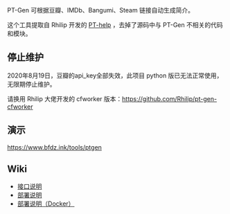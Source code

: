 PT-Gen 可根据豆瓣、IMDb、Bangumi、Steam 链接自动生成简介。

这个工具提取自 Rhilip 开发的 [PT-help](https://github.com/Rhilip/PT-help) ，去掉了源码中与 PT-Gen 不相关的代码和模块。

## 停止维护

2020年8月19日，豆瓣的api_key全部失效，此项目 python 版已无法正常使用，无限期停止维护。

请换用 Rhilip 大佬开发的 cfworker 版本：https://github.com/Rhilip/pt-gen-cfworker

## 演示

https://www.bfdz.ink/tools/ptgen

## Wiki

- [接口说明](https://github.com/BFDZ/PT-Gen/wiki/%E6%8E%A5%E5%8F%A3%E8%AF%B4%E6%98%8E)
- [部署说明](https://github.com/BFDZ/PT-Gen/wiki/%E9%83%A8%E7%BD%B2%E8%AF%B4%E6%98%8E)
- [部署说明（Docker）](https://github.com/BFDZ/PT-Gen/wiki/%E9%83%A8%E7%BD%B2%E8%AF%B4%E6%98%8E%EF%BC%88Docker%EF%BC%89)
